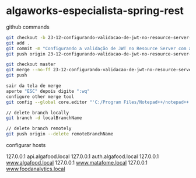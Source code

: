 # algaworks-especialista-spring-rest

github commands

```bash
git checkout -b 23-12-configurando-validacao-de-jwt-no-resource-server-com-a-chave-publica
git add .
git commit -m "Configurando a validação de JWT no Resource Server com a chave pública"
git push origin 23-12-configurando-validacao-de-jwt-no-resource-server-com-a-chave-publica

git checkout master
git merge --no-ff 23-12-configurando-validacao-de-jwt-no-resource-server-com-a-chave-publica
git push

sair da tela de merge
aperte "ESC" depois digite ":wq"
configure other merge tool
git config --global core.editor "'C:/Program Files/Notepad++/notepad++.exe' -multiInst -notabbar -nosession -noPlugin"

// delete branch locally
git branch -d localBranchName

// delete branch remotely
git push origin --delete remoteBranchName
```

configurar hosts

127.0.0.1       api.algafood.local
127.0.0.1       auth.algafood.local
127.0.0.1       www.algafood.local
127.0.0.1       www.matafome.local
127.0.0.1       www.foodanalytics.local